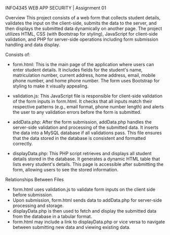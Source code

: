 INFO4345 WEB APP SECURITY | Assignment 01

Overview
This project consists of a web form that collects student details, validates the input on the client-side, submits the data to the server, and then displays the submitted data dynamically on another page. 
The project utilizes HTML, CSS (with Bootstrap for styling), JavaScript for client-side validation, and PHP for server-side operations including form submission handling and data display.

Consists of:
- form.html:
This is the main page of the application where users can enter student details.
It includes fields for the student's name, matriculation number, current address, home address, email, mobile phone number, and home phone number.
The form uses Bootstrap for styling to make it visually appealing.

- validation.js:
This JavaScript file is responsible for client-side validation of the form inputs in form.html.
It checks that all inputs match their respective patterns (e.g., email format, phone number length) and alerts the user to any validation errors before the form is submitted.

- addData.php:
After the form submission, addData.php handles the server-side validation and processing of the submitted data. It inserts the data into a MySQL database if all validations pass.
This file ensures that the data stored in the database is consistent and formatted correctly.

- displayData.php:
This PHP script retrieves and displays all student details stored in the database. It generates a dynamic HTML table that lists every student's details.
This page is accessible after submitting the form, allowing users to see the stored information.

Relationships Between Files
- form.html uses validation.js to validate form inputs on the client side before submission.
- Upon submission, form.html sends data to addData.php for server-side processing and storage.
- displayData.php is then used to fetch and display the submitted data from the database in a tabular format.
- form.html may include a link to displayData.php or vice versa to navigate between submitting new data and viewing existing data.
